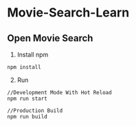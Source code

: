 # Movie-Search-Learn

## Open Movie Search
1. Install npm
```
npm install
```
2. Run
```
//Development Mode With Hot Reload
npm run start

//Production Build
npm run build
